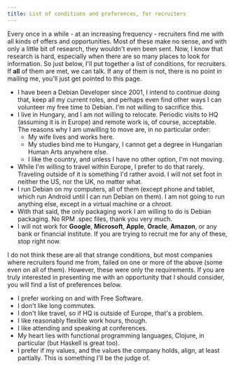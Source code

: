 ```yaml
---
title: List of conditions and preferences, for recruiters
---
```


Every once in a while - at an increasing frequency - recruiters find
me with all kinds of offers and opportunities. Most of these make no
sense, and with only a little bit of research, they wouldn't even been
sent. Now, I know that research is hard, especially when there are so
many places to look for information. So just below, I'll put together
a list of conditions, for recruiters. If **all** of them are met, we
can talk. If any of them is not, there is no point in mailing me,
you'll just get pointed to this page.

* I have been a Debian Developer since 2001, I intend to continue
  doing that, keep all my current roles, and perhaps even find other
  ways I can volunteer my free time to Debian. I'm not willing to
  sacrifice this.
* I live in Hungary, and I am not willing to relocate. Periodic visits to HQ
  (assuming it is in Europe) and remote work is, of course, acceptable. The
  reasons why I am unwilling to move are, in no particular order:
    * My wife lives and works here.
    * My studies bind me to Hungary, I cannot get a degree in
      Hungarian Human Arts anywhere else.
    * I like the country, and unless I have no other option,
      I'm not moving.
* While I'm willing to travel within Europe, I prefer to do that rarely.
  Traveling outside of it is something I'd rather avoid. I will not set foot in
  neither the US, nor the UK, no matter what.
* I run Debian on my computers, all of them (except phone and tablet,
  which run Android until I can run Debian on them). I am not going to
  run anything else, except in a virtual machine or a chroot.
* With that said, the only packaging work I am willing to do is Debian
  packaging. No RPM .spec files, thank you very much.
* I will not work for **Google**, **Microsoft**, **Apple**, **Oracle**,
  **Amazon**, or any bank or financial institute. If you are trying to recruit
  me for any of these, stop right now.

I do not think these are all that strange conditions, but most
companies where recruiters found me from, failed on one or more of the
above (some even on all of them). However, these were only the
requirements. If you are truly interested in presenting me with an
opportunity that I should consider, you will find a list of
preferences below.

* I prefer working on and with Free Software.
* I don't like long commutes.
* I don't like travel, so if HQ is outside of Europe, that's a problem.
* I like reasonably flexible work hours, though.
* I like attending and speaking at conferences.
* My heart lies with functional programming languages, Clojure, in
  particular (but Haskell is great too).
* I prefer if my values, and the values the company holds, align, at least
  partially. This is something I'll be the judge of.
